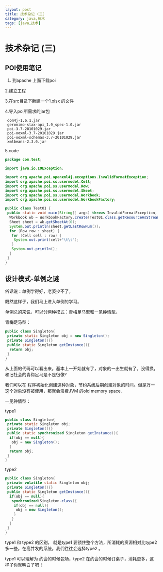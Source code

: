```yaml
---
layout: post
title: 技术杂记 (三)
category: java,技术
tags: [java,技术]
---
```


# 技术杂记 (三) #

## POI使用笔记 ##

1. 到apache 上面下载poi

2.建立工程

3.在src目录下新建一个1.xlsx 的文件

4.导入poi所需求的jar包

     dom4j-1.6.1.jar
     geronimo-stax-api_1.0_spec-1.0.jar
     poi-3.7-20101029.jar
     poi-ooxml-3.7-20101029.jar
     poi-ooxml-schemas-3.7-20101029.jar
     xmlbeans-2.3.0.jar

5.code
``` java 
package com.test;

import java.io.IOException;

import org.apache.poi.openxml4j.exceptions.InvalidFormatException;
import org.apache.poi.ss.usermodel.Cell;
import org.apache.poi.ss.usermodel.Row;
import org.apache.poi.ss.usermodel.Sheet;
import org.apache.poi.ss.usermodel.Workbook;
import org.apache.poi.ss.usermodel.WorkbookFactory;

public class Test01 {
 public static void main(String[] args) throws InvalidFormatException, IOException {
  Workbook wb = WorkbookFactory.create(Test01.class.getResourceAsStream("/1.xlsx"));
  Sheet sheet = wb.getSheetAt(0);
  System.out.println(sheet.getLastRowNum());
  for (Row row : sheet) {
   for (Cell cell : row) {
    System.out.print(cell+"\t\t");
   }
   System.out.println();
  }
 }
}
```

## 设计模式-单例之谜 ##

俗话说：单例学得好，老婆少不了。

既然这样子，我们马上进入单例的学习。

单例总的来说，可以分两种模式：青梅足马型和一见钟情型。

青梅足马型：
``` java
public class Singleton{
 private static Singleton obj = new Singleton();
 private Singleton(){}
 public static Singleton getInstance(){
  return obj;
 }
}
```
从上面的代码可以看出来，基本上一开始就有了，对象的一出生就有了。没得换，和旧社会的青梅足马是不是很像? 

我们可以在 程序初始化创建这种对象，节约系统后期创建对象的时间。但是万一这个对象没有被使用，那就会浪费JVM 的old memory space.

一见钟情型：

type1
``` java
public class Singleton{
 private static Singleton obj;
 private Singleton(){}
 public static synchronized Singleton getInstance(){
  if(obj == null){
   obj = new Singleton();
  }
  return obj;
 }
}
```
type2 
``` java
public class Singleton{
 private volatile static Singleton obj;
 private Singleton(){}
 public static Singleton getInstance(){
  if(obj == null){
   synchronized(Singleton.class){
    if(obj == null){
     obj = new Singleton();
    }
   }
  }
 }
}
```

type1 和 type2 的区别， 就是type1 要锁住整个方法，所消耗的资源相对比type2 多一些，在高并发的系统，我们往往会选择type2 。

type1 可以理解为 约会的时候包场，type2 在约会的时候订桌子，消耗更多，这样子你就明白了吧！